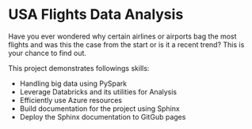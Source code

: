 USA Flights Data Analysis
====================================

Have you ever wondered why certain airlines or airports bag the most flights
and was this the case from the start or is it a recent trend? This is your chance to find out.

This project demonstrates followings skills:

- Handling big data using PySpark
- Leverage Databricks and its utilities for Analysis
- Efficiently use Azure resources
- Build documentation for the project using Sphinx
- Deploy the Sphinx documentation to GitGub pages
